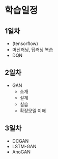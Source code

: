 # 학습일정
## 1일차
* (tensorflow)
* 머신러닝, 딥러닝 복습
* DQN
## 2일차
* GAN
  - 소개
  - 설계
  - 실습
  - 확장모델 이해
## 3일차
* DCGAN
* LSTM-GAN
* AnoGAN

# 
